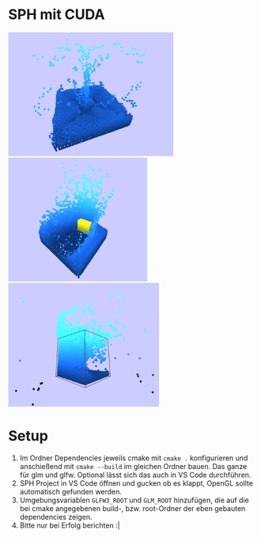 # SPH mit CUDA

<img src="/images/Center_Splash.png" alt="splash" height="250"/> <img src="/images/Driveby.png" alt="driveby" height="250"/> <img src="/images/Overflow.png" alt="overflow" height="250"/>


# Setup

1. Im Ordner Dependencies jeweils cmake mit `cmake .` konfigurieren und anschießend mit `cmake --build` im gleichen Ordner bauen. Das ganze für glm und glfw. Optional lässt sich das auch in VS Code durchführen.
2. SPH Project in VS Code öffnen und gucken ob es klappt,  OpenGL sollte automatisch gefunden werden.
3. Umgebungsvariablen `GLFW3_ROOT` und `GLM_ROOT` hinzufügen, die auf die bei cmake angegebenen build-, bzw. root-Ordner der eben gebauten dependencies zeigen.
4. Bitte nur bei Erfolg berichten :|
